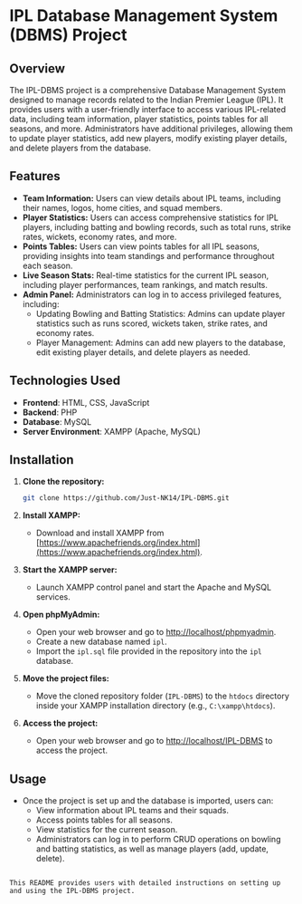 # IPL Database Management System (DBMS) Project

## Overview
The IPL-DBMS project is a comprehensive Database Management System designed to manage records related to the Indian Premier League (IPL). It provides users with a user-friendly interface to access various IPL-related data, including team information, player statistics, points tables for all seasons, and more. Administrators have additional privileges, allowing them to update player statistics, add new players, modify existing player details, and delete players from the database.

## Features
- **Team Information:** Users can view details about IPL teams, including their names, logos, home cities, and squad members.
- **Player Statistics:** Users can access comprehensive statistics for IPL players, including batting and bowling records, such as total runs, strike rates, wickets, economy rates, and more.
- **Points Tables:** Users can view points tables for all IPL seasons, providing insights into team standings and performance throughout each season.
- **Live Season Stats:** Real-time statistics for the current IPL season, including player performances, team rankings, and match results.
- **Admin Panel:** Administrators can log in to access privileged features, including:
  - Updating Bowling and Batting Statistics: Admins can update player statistics such as runs scored, wickets taken, strike rates, and economy rates.
  - Player Management: Admins can add new players to the database, edit existing player details, and delete players as needed.

## Technologies Used
- **Frontend**: HTML, CSS, JavaScript
- **Backend**: PHP
- **Database**: MySQL
- **Server Environment**: XAMPP (Apache, MySQL)

## Installation
1. **Clone the repository:**
   ```bash
   git clone https://github.com/Just-NK14/IPL-DBMS.git
   
2. **Install XAMPP:**
   - Download and install XAMPP from [https://www.apachefriends.org/index.html](https://www.apachefriends.org/index.html).

3. **Start the XAMPP server:**
   - Launch XAMPP control panel and start the Apache and MySQL services.

4. **Open phpMyAdmin:**
   - Open your web browser and go to [http://localhost/phpmyadmin](http://localhost/phpmyadmin).
   - Create a new database named `ipl`.
   - Import the `ipl.sql` file provided in the repository into the `ipl` database.

5. **Move the project files:**
   - Move the cloned repository folder (`IPL-DBMS`) to the `htdocs` directory inside your XAMPP installation directory (e.g., `C:\xampp\htdocs`).

6. **Access the project:**
   - Open your web browser and go to [http://localhost/IPL-DBMS](http://localhost/IPL-DBMS) to access the project.

## Usage
- Once the project is set up and the database is imported, users can:
  - View information about IPL teams and their squads.
  - Access points tables for all seasons.
  - View statistics for the current season.
  - Administrators can log in to perform CRUD operations on bowling and batting statistics, as well as manage players (add, update, delete).

```

This README provides users with detailed instructions on setting up and using the IPL-DBMS project.

